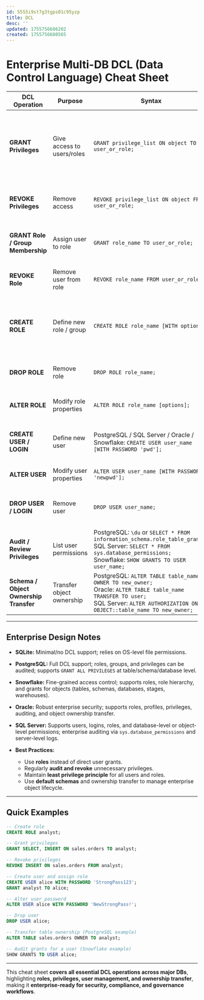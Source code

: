 ```yaml
---
id: 5555i9st7g3tgps01c95yzp
title: DCL
desc: ''
updated: 1755756686202
created: 1755756680565
---
```


# **Enterprise Multi-DB DCL (Data Control Language) Cheat Sheet**

| DCL Operation                          | Purpose                    | Syntax                                                                                                                                                                                      | DB Notes / Enterprise Tips                                                                                                                   |
| -------------------------------------- | -------------------------- | ------------------------------------------------------------------------------------------------------------------------------------------------------------------------------------------- | -------------------------------------------------------------------------------------------------------------------------------------------- |
| **GRANT Privileges**                   | Give access to users/roles | `GRANT privilege_list ON object TO user_or_role;`                                                                                                                                           | Privileges: `SELECT, INSERT, UPDATE, DELETE, REFERENCES, EXECUTE, USAGE, ALL`. Object can be table, schema, database, sequence, or function. |
| **REVOKE Privileges**                  | Remove access              | `REVOKE privilege_list ON object FROM user_or_role;`                                                                                                                                        | Revoke cascades differently in each DB; enterprise systems often audit REVOKEs.                                                              |
| **GRANT Role / Group Membership**      | Assign user to role        | `GRANT role_name TO user_or_role;`                                                                                                                                                          | PostgreSQL, Oracle, SQL Server, Snowflake support roles; SQLite does not support roles.                                                      |
| **REVOKE Role**                        | Remove user from role      | `REVOKE role_name FROM user_or_role;`                                                                                                                                                       | Useful for dynamic access management in enterprises.                                                                                         |
| **CREATE ROLE**                        | Define new role / group    | `CREATE ROLE role_name [WITH options];`                                                                                                                                                     | Options: `LOGIN, NOLOGIN, PASSWORD, SUPERUSER` depending on DB. Enterprise practice: use roles for permission management.                    |
| **DROP ROLE**                          | Remove role                | `DROP ROLE role_name;`                                                                                                                                                                      | Ensure no dependent users or objects before dropping.                                                                                        |
| **ALTER ROLE**                         | Modify role properties     | `ALTER ROLE role_name [options];`                                                                                                                                                           | Change password, privileges, login capability, or default schema.                                                                            |
| **CREATE USER / LOGIN**                | Define new user            | PostgreSQL / SQL Server / Oracle / Snowflake: `CREATE USER user_name [WITH PASSWORD 'pwd'];`                                                                                                | Enterprise: enforce strong password policies and default roles. SQLite: no user management.                                                  |
| **ALTER USER**                         | Modify user properties     | `ALTER USER user_name [WITH PASSWORD 'newpwd'];`                                                                                                                                            | Use to update roles, passwords, or default schema.                                                                                           |
| **DROP USER / LOGIN**                  | Remove user                | `DROP USER user_name;`                                                                                                                                                                      | Ensure ownership transfer of objects; otherwise DROP may fail in Oracle/PostgreSQL.                                                          |
| **Audit / Review Privileges**          | List user permissions      | PostgreSQL: `\du` or `SELECT * FROM information_schema.role_table_grants;` <br> SQL Server: `SELECT * FROM sys.database_permissions;` <br> Snowflake: `SHOW GRANTS TO USER user_name;`      | Enterprise: regular audits required for compliance and security.                                                                             |
| **Schema / Object Ownership Transfer** | Transfer object ownership  | PostgreSQL: `ALTER TABLE table_name OWNER TO new_owner;` <br> Oracle: `ALTER TABLE table_name TRANSFER TO user;` <br> SQL Server: `ALTER AUTHORIZATION ON OBJECT::table_name TO new_owner;` | Enterprise: critical when rotating responsibilities or decommissioning users.                                                                |

---

## **Enterprise Design Notes**

* **SQLite:** Minimal/no DCL support; relies on OS-level file permissions.
* **PostgreSQL:** Full DCL support; roles, groups, and privileges can be audited; supports `GRANT ALL PRIVILEGES` at table/schema/database level.
* **Snowflake:** Fine-grained access control; supports roles, role hierarchy, and grants for objects (tables, schemas, databases, stages, warehouses).
* **Oracle:** Robust enterprise security; supports roles, profiles, privileges, auditing, and object ownership transfer.
* **SQL Server:** Supports users, logins, roles, and database-level or object-level permissions; enterprise auditing via `sys.database_permissions` and server-level logs.
* **Best Practices:**

  * Use **roles** instead of direct user grants.
  * Regularly **audit and revoke** unnecessary privileges.
  * Maintain **least privilege principle** for all users and roles.
  * Use **default schemas** and ownership transfer to manage enterprise object lifecycle.

---

## **Quick Examples**

```sql
-- Create role
CREATE ROLE analyst;

-- Grant privileges
GRANT SELECT, INSERT ON sales.orders TO analyst;

-- Revoke privileges
REVOKE INSERT ON sales.orders FROM analyst;

-- Create user and assign role
CREATE USER alice WITH PASSWORD 'StrongPass123';
GRANT analyst TO alice;

-- Alter user password
ALTER USER alice WITH PASSWORD 'NewStrongPass!';

-- Drop user
DROP USER alice;

-- Transfer table ownership (PostgreSQL example)
ALTER TABLE sales.orders OWNER TO analyst;

-- Audit grants for a user (Snowflake example)
SHOW GRANTS TO USER alice;
```

---

This cheat sheet **covers all essential DCL operations across major DBs**, highlighting **roles, privileges, user management, and ownership transfer**, making it **enterprise-ready for security, compliance, and governance workflows**.

